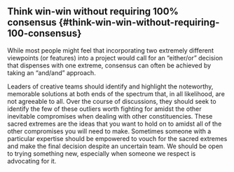 ## Think win-win without requiring 100% consensus {#think-win-win-without-requiring-100-consensus}

While most people might feel that incorporating two extremely different viewpoints (or features) into a project would call for an “either/or” decision that dispenses with one extreme, consensus can often be achieved by taking an “and/and” approach.

Leaders of creative teams should identify and highlight the noteworthy, memorable solutions at both ends of the spectrum that, in all likelihood, are not agreeable to all. Over the course of discussions, they should seek to identify the few of these outliers worth fighting for amidst the other inevitable compromises when dealing with other constituencies. These sacred extremes are the ideas that you want to hold on to amidst all of the other compromises you will need to make. Sometimes someone with a particular expertise should be empowered to vouch for the sacred extremes and make the final decision despite an uncertain team. We should be open to trying something new, especially when someone we respect is advocating for it.